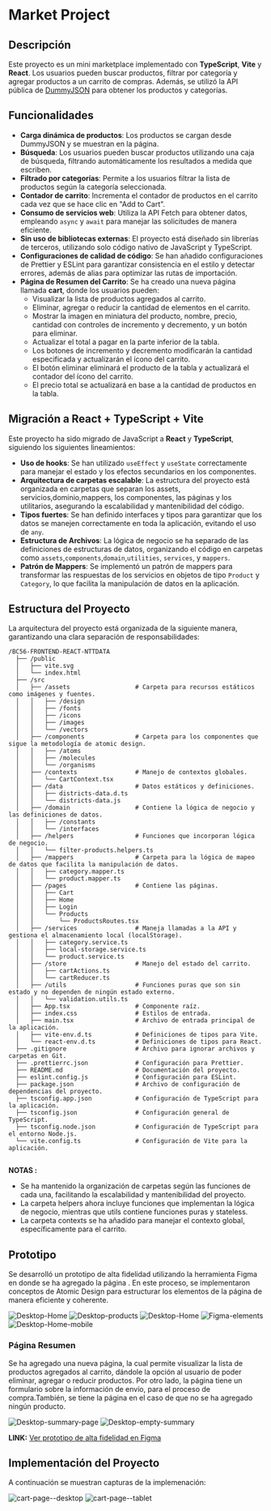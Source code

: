 # Market Project

## Descripción

Este proyecto es un mini marketplace implementado con **TypeScript**, **Vite** y **React**. Los usuarios pueden buscar productos, filtrar por categoría y agregar productos a un carrito de compras. Además, se utilizó la API pública de [DummyJSON](https://dummyjson.com/docs/products#products-all) para obtener los productos y categorías.

## Funcionalidades

- **Carga dinámica de productos**: Los productos se cargan desde DummyJSON y se muestran en la página.
- **Búsqueda**: Los usuarios pueden buscar productos utilizando una caja de búsqueda, filtrando automáticamente los resultados a medida que escriben.
- **Filtrado por categorías**: Permite a los usuarios filtrar la lista de productos según la categoría seleccionada.
- **Contador de carrito**: Incrementa el contador de productos en el carrito cada vez que se hace clic en "Add to Cart".
- **Consumo de servicios web**: Utiliza la API Fetch para obtener datos, empleando `async` y `await` para manejar las solicitudes de manera eficiente.
- **Sin uso de bibliotecas externas**: El proyecto está diseñado sin librerías de terceros, utilizando solo código nativo de JavaScript y TypeScript.
- **Configuraciones de calidad de código**: Se han añadido configuraciones de Prettier y ESLint para garantizar consistencia en el estilo y detectar errores, además de alias para optimizar las rutas de importación.
- **Página de Resumen del Carrito**: Se ha creado una nueva página llamada **cart**, donde los usuarios pueden:
  - Visualizar la lista de productos agregados al carrito.
  - Eliminar, agregar o reducir la cantidad de elementos en el carrito.
  - Mostrar la imagen en miniatura del producto, nombre, precio, cantidad con controles de incremento y decremento, y un botón para eliminar.
  - Actualizar el total a pagar en la parte inferior de la tabla.
  - Los botones de incremento y decremento modificarán la cantidad especificada y actualizarán el ícono del carrito.
  - El botón eliminar eliminará el producto de la tabla y actualizará el contador del ícono del carrito.
  - El precio total se actualizará en base a la cantidad de productos en la tabla.

## Migración a React + TypeScript + Vite

Este proyecto ha sido migrado de JavaScript a **React** y **TypeScript**, siguiendo los siguientes lineamientos:

- **Uso de hooks**: Se han utilizado `useEffect` y `useState` correctamente para manejar el estado y los efectos secundarios en los componentes.
- **Arquitectura de carpetas escalable**: La estructura del proyecto está organizada en carpetas que separan los assets, servicios,dominio,mappers, los componentes, las páginas y los utilitarios, asegurando la escalabilidad y mantenibilidad del código.
- **Tipos fuertes**: Se han definido interfaces y tipos para garantizar que los datos se manejen correctamente en toda la aplicación, evitando el uso de `any`.
- **Estructura de Archivos**: La lógica de negocio se ha separado de las definiciones de estructuras de datos, organizando el código en carpetas como `assets`,`components`,`domain`,`utilities`, `services`, y `mappers`.
- **Patrón de Mappers**: Se implementó un patrón de mappers para transformar las respuestas de los servicios en objetos de tipo `Product` y `Category`, lo que facilita la manipulación de datos en la aplicación.

## Estructura del Proyecto

La arquitectura del proyecto está organizada de la siguiente manera, garantizando una clara separación de responsabilidades:

```
/BC56-FRONTEND-REACT-NTTDATA
  ├── /public
  │   ├── vite.svg
  │   └── index.html
  ├── /src
  │   ├── /assets                  # Carpeta para recursos estáticos como imágenes y fuentes.
  │   │   ├── /design
  │   │   ├── /fonts
  │   │   ├── /icons
  │   │   ├── /images
  │   │   └── /vectors
  │   ├── /components              # Carpeta para los componentes que sigue la metodología de atomic design.
  │   │   ├── /atoms
  │   │   ├── /molecules
  │   │   └── /organisms
  │   ├── /contexts                # Manejo de contextos globales.
  │   │   └── CartContext.tsx
  │   ├── /data                    # Datos estáticos y definiciones.
  │   │   ├── districts-data.d.ts
  │   │   └── districts-data.js
  │   ├── /domain                  # Contiene la lógica de negocio y las definiciones de datos.
  │   │   ├── /constants
  │   │   └── /interfaces
  │   ├── /helpers                 # Funciones que incorporan lógica de negocio.
  │   │   └── filter-products.helpers.ts
  │   ├── /mappers                 # Carpeta para la lógica de mapeo de datos que facilita la manipulación de datos.
  │   │   ├── category.mapper.ts
  │   │   └── product.mapper.ts
  │   ├── /pages                   # Contiene las páginas.
  │   │   ├── Cart
  │   │   ├── Home
  │   │   ├── Login
  │   │   └── Products
  │   │       └── ProductsRoutes.tsx
  │   ├── /services                # Maneja llamadas a la API y gestiona el almacenamiento local (localStorage).
  │   │   ├── category.service.ts
  │   │   ├── local-storage.service.ts
  │   │   └── product.service.ts
  │   ├── /store                   # Manejo del estado del carrito.
  │   │   ├── cartActions.ts
  │   │   └── cartReducer.ts
  │   ├── /utils                   # Funciones puras que son sin estado y no dependen de ningún estado externo.
  │   │   └── validation.utils.ts
  │   ├── App.tsx                  # Componente raíz.
  │   ├── index.css                # Estilos de entrada.
  │   ├── main.tsx                 # Archivo de entrada principal de la aplicación.
  │   ├── vite-env.d.ts            # Definiciones de tipos para Vite.
  │   └── react-env.d.ts           # Definiciones de tipos para React.
  ├── .gitignore                   # Archivo para ignorar archivos y carpetas en Git.
  ├── .prettierrc.json             # Configuración para Prettier.
  ├── README.md                    # Documentación del proyecto.
  ├── eslint.config.js             # Configuración para ESLint.
  ├── package.json                 # Archivo de configuración de dependencias del proyecto.
  ├── tsconfig.app.json            # Configuración de TypeScript para la aplicación.
  ├── tsconfig.json                # Configuración general de TypeScript.
  ├── tsconfig.node.json           # Configuración de TypeScript para el entorno Node.js.
  └── vite.config.ts               # Configuración de Vite para la aplicación.


```

**NOTAS :**

- Se ha mantenido la organización de carpetas según las funciones de cada una, facilitando la escalabilidad y mantenibilidad del proyecto.
- La carpeta helpers ahora incluye funciones que implementan la lógica de negocio, mientras que utils contiene funciones puras y stateless.
- La carpeta contexts se ha añadido para manejar el contexto global, específicamente para el carrito.

## Prototipo

Se desarrolló un prototipo de alta fidelidad utilizando la herramienta Figma en donde se ha agregado la página . En este proceso, se implementaron conceptos de Atomic Design para estructurar los elementos de la página de manera eficiente y coherente.

![Desktop-Home](./src/assets/design/Desktop-Home.png)
![Desktop-products](./src/assets/design/Desktop-products.png)
![Desktop-Home](./src/assets/design/Desktop-products-not-found.png)
![Figma-elements](./src/assets/design/figma-elements.png)
![Desktop-Home-mobile](./src/assets/design/Desktop-Home-mobile.PNG)

### Página Resumen

Se ha agregado una nueva página, la cual permite visualizar la lista de productos agregados al carrito, dándole la opción al usuario de poder eliminar, agregar o reducir productos. Por otro lado, la página tiene un formulario sobre la información de envío, para el proceso de compra.También, se tiene la página en el caso de que no se ha agregado ningún producto.

![Desktop-summary-page](./src/assets/design/Desktop-summary-page.png)
![Desktop-empty-summary](./src/assets/design/Desktop-empty-summary.png)

**LINK:** [Ver prototipo de alta fidelidad en Figma](https://www.figma.com/proto/TMCcAkrrzbQA4suediBIO3/marketplace-webapp?node-id=2-14&node-type=frame&t=dXskumLnmc50er9v-0&scaling=min-zoom&content-scaling=fixed&page-id=2%3A2)

## Implementación del Proyecto

A continuación se muestran capturas de la implemenación:

![cart-page--desktop](./src/assets/design/cart-page-desktop--implementation.png)
![cart-page--tablet](./src/assets/design/cart-page-tablet--implementation.png)
